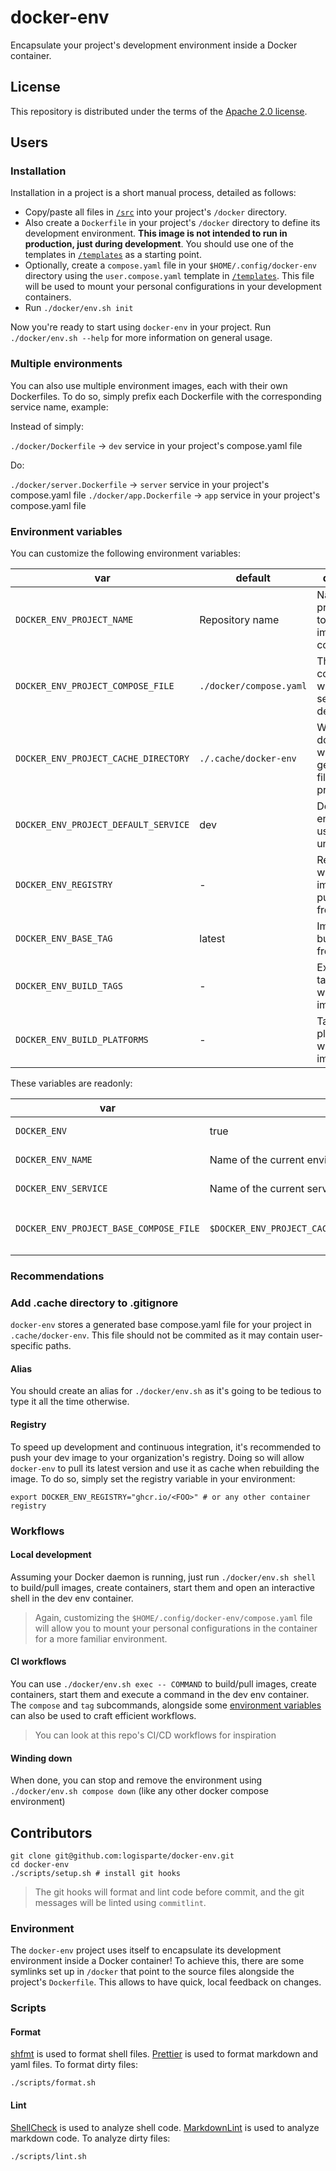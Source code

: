 # docker-env

Encapsulate your project's development environment inside a Docker container.

## License

This repository is distributed under the terms of the [Apache 2.0 license](/LICENSE).

## Users

### Installation

Installation in a project is a short manual process, detailed as follows:

- Copy/paste all files in [`/src`](/src) into your project's `/docker` directory.
- Also create a `Dockerfile` in your project's `/docker` directory to define its development
  environment. **This image is not intended to run in production, just during development**. You
  should use one of the templates in [`/templates`](/templates) as a starting point.
- Optionally, create a `compose.yaml` file in your `$HOME/.config/docker-env` directory using
  the `user.compose.yaml` template in [`/templates`](/templates). This file will be used to
  mount your personal configurations in your development containers.
- Run `./docker/env.sh init`

Now you're ready to start using `docker-env` in your project. Run `./docker/env.sh --help` for
more information on general usage.

### Multiple environments

You can also use multiple environment images, each with their own Dockerfiles. To do so, simply
prefix each Dockerfile with the corresponding service name, example:

Instead of simply:

`./docker/Dockerfile` -> `dev` service in your project's compose.yaml file

Do:

`./docker/server.Dockerfile` -> `server` service in your project's compose.yaml file
`./docker/app.Dockerfile` -> `app` service in your project's compose.yaml file

### Environment variables

You can customize the following environment variables:

<!-- markdownlint-disable MD013 -->

| var                                  | default                 | description                                                      |
| ------------------------------------ | ----------------------- | ---------------------------------------------------------------- |
| `DOCKER_ENV_PROJECT_NAME`            | Repository name         | Name of your project (used to generated images and containers)   |
| `DOCKER_ENV_PROJECT_COMPOSE_FILE`    | `./docker/compose.yaml` | The dev env compose file, where services are defined             |
| `DOCKER_ENV_PROJECT_CACHE_DIRECTORY` | `./.cache/docker-env`   | Where docker-env will store its generated files for your project |
| `DOCKER_ENV_PROJECT_DEFAULT_SERVICE` | dev                     | Default dev env service to use when unspecified                  |
| `DOCKER_ENV_REGISTRY`                | -                       | Registry where built images will be pulled/pushed from/to        |
| `DOCKER_ENV_BASE_TAG`                | latest                  | Image tag to build/pull from registry                            |
| `DOCKER_ENV_BUILD_TAGS`              | -                       | Extra image tags to add when building images                     |
| `DOCKER_ENV_BUILD_PLATFORMS`         | -                       | Target platforms when building images                            |

These variables are readonly:

| var                                    | value                                                   | description                                                                                                            |
| -------------------------------------- | ------------------------------------------------------- | ---------------------------------------------------------------------------------------------------------------------- |
| `DOCKER_ENV`                           | true                                                    | Only available inside a dev env container                                                                              |
| `DOCKER_ENV_NAME`                      | Name of the current environment                         | Only available inside a dev env container                                                                              |
| `DOCKER_ENV_SERVICE`                   | Name of the current service                             | Only available inside a dev env container                                                                              |
| `DOCKER_ENV_PROJECT_BASE_COMPOSE_FILE` | `$DOCKER_ENV_PROJECT_CACHE_DIRECTORY/base.compose.yaml` | Generated base compose file that **must** be extended by your dev-env service(s) in `$DOCKER_ENV_PROJECT_COMPOSE_FILE` |

<!-- markdownlint-enable MD013 -->

### Recommendations

### Add .cache directory to .gitignore

`docker-env` stores a generated base compose.yaml file for your project in `.cache/docker-env`.
This file should not be commited as it may contain user-specific paths.

#### Alias

You should create an alias for `./docker/env.sh` as it's going to be tedious to type it all the
time otherwise.

#### Registry

To speed up development and continuous integration, it's recommended to push your dev image to
your organization's registry. Doing so will allow `docker-env` to pull its latest version and
use it as cache when rebuilding the image. To do so, simply set the registry variable in your
environment:

```shell
export DOCKER_ENV_REGISTRY="ghcr.io/<FOO>" # or any other container registry
```

### Workflows

#### Local development

Assuming your Docker daemon is running, just run `./docker/env.sh shell` to build/pull images,
create containers, start them and open an interactive shell in the dev env container.

> Again, customizing the `$HOME/.config/docker-env/compose.yaml` file will allow you to mount
> your personal configurations in the container for a more familiar environment.

#### CI workflows

You can use `./docker/env.sh exec -- COMMAND` to build/pull images, create containers, start
them and execute a command in the dev env container. The `compose` and `tag` subcommands,
alongside some [environment variables](#environment-variables) can also be used to craft
efficient workflows.

> You can look at this repo's CI/CD workflows for inspiration

#### Winding down

When done, you can stop and remove the environment using `./docker/env.sh compose down` (like
any other docker compose environment)

## Contributors

```shell
git clone git@github.com:logisparte/docker-env.git
cd docker-env
./scripts/setup.sh # install git hooks
```

> The git hooks will format and lint code before commit, and the git messages will be linted
> using `commitlint`.

### Environment

The `docker-env` project uses itself to encapsulate its development environment inside a Docker
container! To achieve this, there are some symlinks set up in `/docker` that point to the source
files alongside the project's `Dockerfile`. This allows to have quick, local feedback on
changes.

### Scripts

#### Format

[shfmt](https://github.com/mvdan/sh) is used to format shell files.
[Prettier](https://github.com/prettier/prettier) is used to format markdown and yaml files. To
format dirty files:

```shell
./scripts/format.sh
```

#### Lint

[ShellCheck](https://github.com/koalaman/shellcheck) is used to analyze shell code.
[MarkdownLint](https://github.com/igorshubovych/markdownlint-cli) is used to analyze markdown
code. To analyze dirty files:

```shell
./scripts/lint.sh
```
